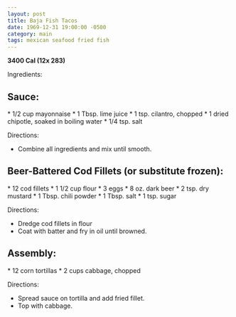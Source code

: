 ```yaml
---
layout: post
title: Baja Fish Tacos
date: 1969-12-31 19:00:00 -0500
category: main
tags: mexican seafood fried fish
---
```

<b>3400 Cal (12x 283)</b>
<p>Ingredients:</p>
<h2>Sauce:</h2>
* 1/2 cup mayonnaise
* 1 Tbsp. lime juice
* 1 tsp. cilantro, chopped
* 1 dried chipotle, soaked in boiling water
* 1/4 tsp. salt

<p>Directions:</p>

* Combine all ingredients and mix until smooth.

<h2>Beer-Battered Cod Fillets (or substitute frozen):</h2>
* 12 cod fillets
* 1 1/2 cup flour
* 3 eggs
* 8 oz. dark beer
* 2 tsp.  dry mustard
* 1 Tbsp. chili powder
* 1 Tbsp. salt
* 1 tsp. sugar

<p>Directions:</p>

* Dredge cod fillets in flour
* Coat with batter and fry in oil until browned.

<h2>Assembly:</h2>
* 12 corn tortillas
* 2 cups cabbage, chopped

<p>Directions:</p>

* Spread sauce on tortilla and add fried fillet.
* Top with cabbage.

